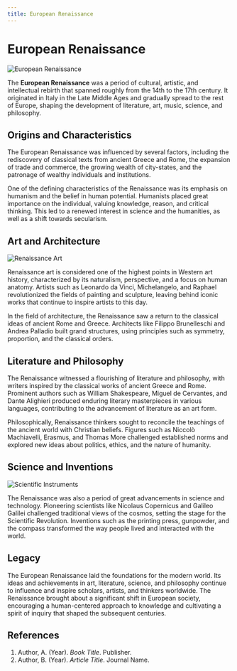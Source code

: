 ```yaml
---
title: European Renaissance
---
```

# European Renaissance

![European Renaissance](image_link_here)

The **European Renaissance** was a period of cultural, artistic, and intellectual rebirth that spanned roughly from the 14th to the 17th century. It originated in Italy in the Late Middle Ages and gradually spread to the rest of Europe, shaping the development of literature, art, music, science, and philosophy.

## Origins and Characteristics

The European Renaissance was influenced by several factors, including the rediscovery of classical texts from ancient Greece and Rome, the expansion of trade and commerce, the growing wealth of city-states, and the patronage of wealthy individuals and institutions. 

One of the defining characteristics of the Renaissance was its emphasis on humanism and the belief in human potential. Humanists placed great importance on the individual, valuing knowledge, reason, and critical thinking. This led to a renewed interest in science and the humanities, as well as a shift towards secularism.

## Art and Architecture

![Renaissance Art](art_image_link_here)

Renaissance art is considered one of the highest points in Western art history, characterized by its naturalism, perspective, and a focus on human anatomy. Artists such as Leonardo da Vinci, Michelangelo, and Raphael revolutionized the fields of painting and sculpture, leaving behind iconic works that continue to inspire artists to this day.

In the field of architecture, the Renaissance saw a return to the classical ideas of ancient Rome and Greece. Architects like Filippo Brunelleschi and Andrea Palladio built grand structures, using principles such as symmetry, proportion, and the classical orders.

## Literature and Philosophy

The Renaissance witnessed a flourishing of literature and philosophy, with writers inspired by the classical works of ancient Greece and Rome. Prominent authors such as William Shakespeare, Miguel de Cervantes, and Dante Alighieri produced enduring literary masterpieces in various languages, contributing to the advancement of literature as an art form.

Philosophically, Renaissance thinkers sought to reconcile the teachings of the ancient world with Christian beliefs. Figures such as Niccolò Machiavelli, Erasmus, and Thomas More challenged established norms and explored new ideas about politics, ethics, and the nature of humanity.

## Science and Inventions

![Scientific Instruments](science_image_link_here)

The Renaissance was also a period of great advancements in science and technology. Pioneering scientists like Nicolaus Copernicus and Galileo Galilei challenged traditional views of the cosmos, setting the stage for the Scientific Revolution. Inventions such as the printing press, gunpowder, and the compass transformed the way people lived and interacted with the world.

## Legacy

The European Renaissance laid the foundations for the modern world. Its ideas and achievements in art, literature, science, and philosophy continue to influence and inspire scholars, artists, and thinkers worldwide. The Renaissance brought about a significant shift in European society, encouraging a human-centered approach to knowledge and cultivating a spirit of inquiry that shaped the subsequent centuries.

## References

1. Author, A. (Year). *Book Title*. Publisher.
2. Author, B. (Year). *Article Title*. Journal Name.